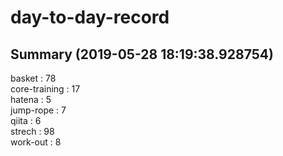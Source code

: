 # day-to-day-record  
## Summary  (2019-05-28 18:19:38.928754)  
basket : 78  
core-training : 17  
hatena : 5  
jump-rope : 7  
qiita : 6  
strech : 98  
work-out : 8  
